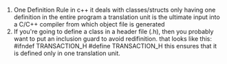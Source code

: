 1. One Definition Rule
    in c++ it deals with classes/structs only having one definition in the entire program
    a translation unit is the ultimate input into a C/C++ compiler from which object file is generated
2. If you're going to define a class in a header file (.h), then you probably want to put an inclusion guard 
    to avoid redifinition. that looks like this:
        #ifndef TRANSACTION_H
        #define TRANSACTION_H
    this ensures that it is defined only in one translation unit.